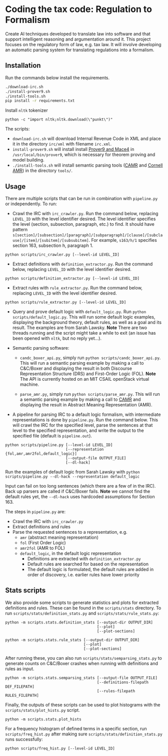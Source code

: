 # Coding the tax code: Regulation to Formalism

Create AI techniques developed to translate law into software and that support intelligent reasoning and argumentation
around it. This project focuses on the regulatory form of law, e.g. tax law. It will involve developing an automatic 
parsing system for translating regulations into a formalism.

## Installation

Run the commands below install the requirements.
```bash
./download-irc.sh
./install-prover9.sh
./install-tools.sh
pip install -r requirements.txt
```

Install `nltk` tokenizer
```
python -c "import nltk;nltk.download(\"punkt\")"
```

The scripts:
- `download-irc.sh` will download Internal Revenue Code in XML and place it in the directory `irc/xml` with
 filename `irc.xml`. 
- `install-prover9.sh` will install install [Prover9 and Mace4](http://www.cs.unm.edu/~mccune/prover9/download/) in `/usr/local/bin/prover9`, which is necessary for theorem proving and model building. 
- `./install-tools.sh` will install semantic parsing tools ([CAMR](https://github.com/c-amr/camr) and [Cornell AMR](https://github.com/cornell-lic/amr)) in the directory `tools/`.

## Usage

There are multiple scripts that can be run in combination with `pipeline.py` or independently. To run:
- Crawl the IRC with `irc_crawler.py`. Run the command below, replacing `LEVEL_ID` with the level identifier desired. The level identifier specifies the level (section, subsection, paragraph, etc.) to find. It should have pattern `s[section]/[subsection]/[paragraph]/[subparagraph]/[clause]/[subclause]/[item]/[subitem]/[subsubitem]`. For example, `s163/h/1` specifies section 163, subsection h, paragraph 1.
```
python scripts/irc_crawler.py [--level-id LEVEL_ID]
```

- Extract definitions with `definition_extractor.py`. Run the command below, replacing `LEVEL_ID` with the level identifier desired.
```
python scripts/definition_extractor.py [--level-id LEVEL_ID]
```

- Extract rules with `rule_extractor.py`. Run the command below, replacing `LEVEL_ID` with the level identifier desired.
```
python scripts/rule_extractor.py [--level-id LEVEL_ID]
```

- Query and prove default logic with `default_logic.py`. Run `python scripts/default_logic.py`. This will run some default logic examples, displaying the background theory, default rules, as well as a goal and its result. The examples are from Sarah Lawsky. **Note** There are two threads running and the script might take a while to exit (an issue has been opened with `nltk`, but no reply yet...).

- Semantic parsing software:
  
  - `candc_boxer_api.py`, simply run `python scripts/candc_boxer_api.py`. This will run a semantic parsing example by making a call to C&C/Boxer and displaying the result in both Discourse Representation Structure (DRS) and First-Order Logic (FOL). **Note** The API is currently hosted on an MIT CSAIL openStack virtual machine.

  - `parse_amr.py`, simply run `python scripts/parse_amr.py`. This will run a semantic parsing example by making a call to [CAMR](https://github.com/c-amr/camr) and displaying the result in Abstract Meaning Representation (AMR).

- A pipeline for parsing IRC to a default logic formalism, with intermediate representations is done by `pipeline.py`. Run the command below. This will crawl the IRC for the specified level, parse the sentences at that level to the specified representation, and write the output to the specified file (default is `pipeline.out`).
```
python scripts/pipeline.py [--level-id LEVEL_ID]
                           [--representation {fol,amr,amr2fol,default_logic}]
                           [--output-file OUTPUT_FILE]
                           [--dl-hack]
```
Run the examples of default logic from Sarah Lawsky with `python scripts/pipeline.py --dl-hack --representation default_logic`

Input can fail on too long sentences (which there are a few of in the IRC). Back up parsers are called if C&C/Boxer fails. **Note** we cannot find the default rules yet, the `--dl-hack` uses hardcoded assumptions for Section 163.

The steps in `pipeline.py` are:
- Crawl the IRC with `irc_crawler.py`
- Extract definitions and rules
- Parse the requested sentences to a representation, e.g. 
  - `amr` (abstract meaning representation)
  - `fol` (First Order Logic)
  - `amr2fol` (AMR to FOL) 
  - `default_logic`, in the default logic representation
    - Definitions are extracted with `definition_extractor.py`
    - Default rules are searched for based on the representation
    - The default logic is formulated, the default rules are added in order of discovery, i.e. earlier rules have lower priority

## Stats scripts

We also provide some scripts to generate statistics and plots for extracted definitions and rules. These can be found in the `scripts/stats` directory. To run `scripts/stats/definition_stats.py` and `scripts/stats/rule_stats.py`:
```
python -m scripts.stats.definition_stats [--output-dir OUTPUT_DIR]
                                         [--plot]
                                         [--plot-sections]

python -m scripts.stats.rule_stats [--output-dir OUTPUT_DIR]
                                   [--plot]
                                   [--plot-sections]
```
After running these, you can also run `scripts/stats/semparsing_stats.py` to generate counts on C&C/Boxer crashes when running with definitions and rules as input.
```
python -m scripts.stats.semparsing_stats [--output-file OUTPUT_FILE]
                                         [--definitions-filepath DEF_FILEPATH]
                                         [--rules-filepath RULES_FILEPATH]
```
Finally, the outputs of these scripts can be used to plot histograms with the `scripts/stats/plot_hists.py` script.  
```
python -m scripts.stats.plot_hists

```
For a frequency histogram of defined terms in a specific section, run `scripts/freq_hist.py` after making sure `scripts/stats/definition_stats.py` runs successfully:  
```
python scripts/freq_hist.py [--level-id LEVEL_ID]
```
